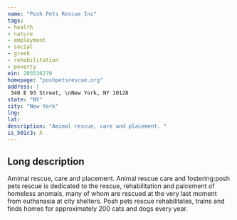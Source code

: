 ```yaml
---
name: "Posh Pets Rescue Inc"
tags:
- health
- nature
- employment
- social
- greek
- rehabilitation
- poverty
ein: 203536270
homepage: "poshpetsrescue.org"
address: |
 340 E 93 Street, \nNew York, NY 10128
state: "NY"
city: "New York"
lng: 
lat: 
description: "Amimal rescue, care and placement. "
is_501c3: X
---
```


## Long description

Amimal rescue, care and placement. Animal rescue care and fostering:posh pets rescue is dedicated to the rescue, rehabilitation and palcement of homeless anomals, many of whom are rescued at the very last moment from euthanasia at city shelters. Posh pets rescue rehabilitates, trains and finds homes for approximately 200 cats and dogs every year. 
